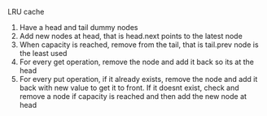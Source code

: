 LRU cache
1. Have a head and tail dummy nodes
2. Add new nodes at head, that is head.next points to the latest node
3. When capacity is reached, remove from the tail, that is tail.prev node is the least used
4. For every get operation, remove the node and add it back so its at the head
5. For every put operation, if it already exists, remove the node and add it back with new value to get it to front. If it doesnt exist, check and remove a node if capacity is reached and then add the new node at head